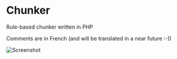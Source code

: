 # Chunker
Rule-based chunker written in PHP

Comments are in French (and will be translated in a near future :-))

![Screenshot](img/preview.png)
